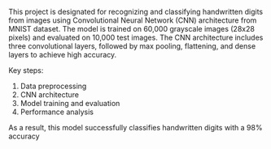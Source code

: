 This project is designated for recognizing and classifying handwritten digits from images using Convolutional Neural Network (CNN)
architecture from MNIST dataset. The model is trained on 60,000 grayscale images (28x28 pixels) and evaluated on 10,000 test images. The CNN
architecture includes three convolutional layers, followed by max pooling, flattening, and dense layers to achieve high accuracy.

Key steps:
1. Data preprocessing
2. CNN architecture
3. Model training and evaluation
4. Performance analysis

As a result, this model successfully classifies handwritten digits with a 98% accuracy
